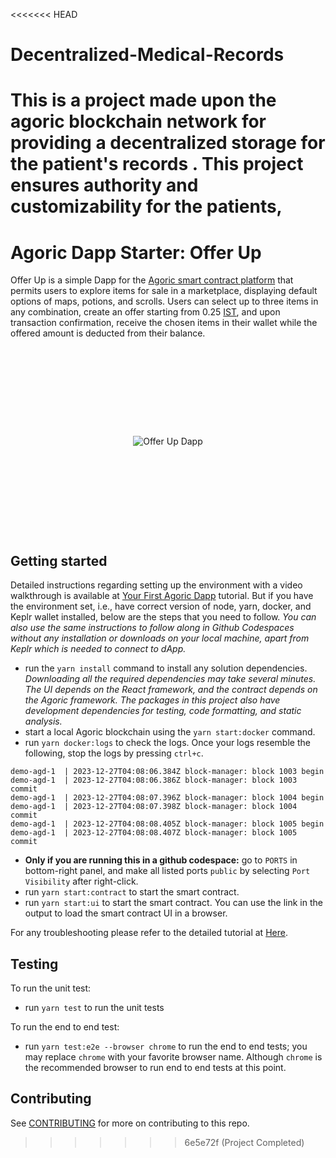 <<<<<<< HEAD
# Decentralized-Medical-Records
This is a project made upon the agoric blockchain network for providing a decentralized storage for the patient's records . This project ensures authority and customizability for the patients,
=======
# Agoric Dapp Starter: Offer Up

Offer Up is a simple Dapp for the [Agoric smart contract platform](https://docs.agoric.com/) that permits users to explore items for sale in a marketplace, displaying default options of maps, potions, and scrolls. Users can select up to three items in any combination, create an offer starting from 0.25 [IST](https://agoric.com/blog/getting-started/ist), and upon transaction confirmation, receive the chosen items in their wallet while the offered amount is deducted from their balance.

<div style="display: flex; align-items: center; justify-content: center; height: 300;">
    <img src="https://docs.agoric.com/assets/new_002_small2.DgAL2zV8.png" alt="Offer Up Dapp" style="display: block; margin: auto;">
</div>

## Getting started

Detailed instructions regarding setting up the environment with a video walkthrough is available at [Your First Agoric Dapp](https://docs.agoric.com/guides/getting-started/) tutorial. But if you have the environment set, i.e., have correct version of node, yarn, docker, and Keplr wallet installed, below are the steps that you need to follow. *You can also use the same instructions to follow along in Github Codespaces without any installation or downloads on your local machine, apart from Keplr which is needed to connect to dApp.*
- run the `yarn install` command to install any solution dependencies. *Downloading all the required dependencies may take several minutes. The UI depends on the React framework, and the contract depends on the Agoric framework. The packages in this project also have development dependencies for testing, code formatting, and static analysis.*
- start a local Agoric blockchain using the `yarn start:docker` command.
- run `yarn docker:logs` to check the logs. Once your logs resemble the following, stop the logs by pressing `ctrl+c`.
```
demo-agd-1  | 2023-12-27T04:08:06.384Z block-manager: block 1003 begin
demo-agd-1  | 2023-12-27T04:08:06.386Z block-manager: block 1003 commit
demo-agd-1  | 2023-12-27T04:08:07.396Z block-manager: block 1004 begin
demo-agd-1  | 2023-12-27T04:08:07.398Z block-manager: block 1004 commit
demo-agd-1  | 2023-12-27T04:08:08.405Z block-manager: block 1005 begin
demo-agd-1  | 2023-12-27T04:08:08.407Z block-manager: block 1005 commit
```
- **Only if you are running this in a github codespace:** go to `PORTS` in bottom-right panel, and make all listed ports `public` by selecting `Port Visibility` after right-click.
- run `yarn start:contract` to start the smart contract. 
- run `yarn start:ui` to start the smart contract. You can use the link in the output to load the smart contract UI in a browser.

For any troubleshooting please refer to the detailed tutorial at [Here](https://docs.agoric.com/guides/getting-started/).

## Testing

To run the unit test:
- run `yarn test` to run the unit tests

To run the end to end test:
- run `yarn test:e2e --browser chrome` to run the end to end tests; you may replace `chrome` with your favorite browser name. Although `chrome` is the recommended browser to run end to end tests at this point.


## Contributing

See [CONTRIBUTING](./CONTRIBUTING.md) for more on contributing to this repo.
>>>>>>> 6e5e72f (Project Completed)
